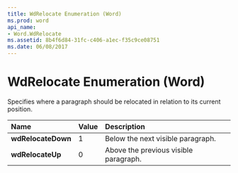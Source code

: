 ```yaml
---
title: WdRelocate Enumeration (Word)
ms.prod: word
api_name:
- Word.WdRelocate
ms.assetid: 8b4f6d84-31fc-c406-a1ec-f35c9ce08751
ms.date: 06/08/2017
---
```



# WdRelocate Enumeration (Word)

Specifies where a paragraph should be relocated in relation to its current position.



|**Name**|**Value**|**Description**|
|:-----|:-----|:-----|
| **wdRelocateDown**|1|Below the next visible paragraph.|
| **wdRelocateUp**|0|Above the previous visible paragraph.|

